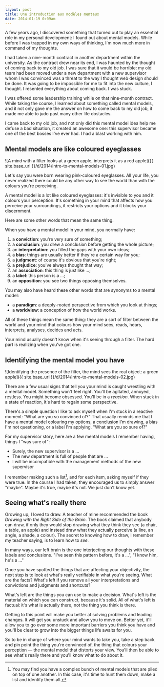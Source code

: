 ```yaml
---
layout: post
title: Une introduction aux modèles mentaux
date: 2014-01-19 0:09am
---
```


A few years ago, I discovered  something that turned out to play an essential role in my personal development: I found out about mental models. While before I was trapped in my own ways of thinking, I'm now much more in command of my thoughts.

I had taken a nine-month contract in another department within the university. As the contract drew near its end, I was haunted by the thought of coming back to my old job. I was sure that it would be horrible: my old team had been moved under a new department with a new supervisor whom I was convinced was a threat to the way I thought web design should be done. It was going to be impossible for me to fit into the new culture, I thought. I resented everything about coming back. I was stuck.

I was offered some leadership training while on that nine-month contract. While taking the course, I learned about something called mental models, and it not only gave me the answer on how to come back to my old job, it made me able to judo past many other life obstacles.

I came back to my old job, and not only did this mental model idea help me defuse a bad situation, it created an awesome one: this supervisor became one of the best bosses I've ever had. I had a blast working with him.

<!-- MORE -->

## Mental models are like coloured eyeglasses

![A mind with a filter looks at a green apple, interprets it as a red apple]({{ site.base_url }}/d/2014/intro-to-mental-models-01.jpg)

Let's say you were born wearing pink-coloured eyeglasses. All your life, you never realized there could be any other way to see the world than with the colours you're perceiving.

A mental model is a lot like coloured eyeglasses: it's invisible to you and it colours your perception. It's something in your mind that affects how you perceive your surroundings, it restricts your options and it blocks your discernment.

Here are some other words that mean the same thing.

When you have a mental model in your mind, you normally have:

1. a **conviction**: you're very sure of something;
2. a **conclusion**: you drew a conclusion before getting the whole picture;
3. an **interpretation**: you filled the gaps with your own ideas;
4. a **bias**: things are usually better if they're a certain way for you;
5. a **judgment**: of course it's obvious that you're right;
6. a **prejudice**: you've always thought that way;
7. an **association**: this thing is just like ...;
8. a **label**: this person is a ...;
9. an **opposition**: you see two things opposing themselves.

You may also have heard these other words that are synonyms to a mental model:

* a **paradigm**: a deeply-rooted perspective from which you look at things;
* a **worldview**: a conception of how the world works.

All of these things mean the same thing: they are a sort of filter between the world and your mind that colours how your mind sees, reads, hears, interprets, analyses, decides and acts.

Your mind usually doesn't know when it's seeing through a filter. The hard part is realizing when you've got one.

## Identifying the mental model you have

![Identifying the presence of the filter, the mind sees the real object: a green apple]({{ site.base_url }}/d/2014/intro-to-mental-models-02.jpg)

There are a few usual signs that tell you your mind is caught wrestling with a mental model. Something won't feel right. You'll be agitated, annoyed, restless. You might become obsessed. You'll be in a _reaction_. When stuck in a state of reaction, it's hard to regain some perspective.

There's a simple question I like to ask myself when I'm stuck in a reactive moment: "What are you so convinced of?" That usually reminds me that I have a mental model colouring my options, a conclusion I'm drawing, a bias I'm not questioning, or a label I'm applying. "What are you so sure of?"

For my supervisor story, here are a few mental models I remember having, things I "was sure of":

* Surely, the new supervisor is a ...
* The new department is full of people that are ...
* I will be incompatible with the management methods of the new supervisor

I remember making such a list[^list], and for each item, asking myself if they were true. In the course I had taken, they encouraged us to simply answer "maybe". Maybe it's true, maybe it's not. We just don't know yet.

[^list]: You may find you have a complex bunch of mental models that are piled on top of one another. In this case, it's time to hunt them down, make a list and identify them all.

## Seeing what's really there

Growing up, I loved to draw.  A teacher of mine recommended the book _Drawing with the Right Side of the Brain_. The book claimed that anybody can draw, if only they would stop drawing what they think they see (a chair, a table, an apple) and instead draw what they actually perceive (a line, an angle, a shade, a colour). The secret to knowing how to draw, I remember my teacher saying, is to learn how to _see_.

In many ways, our left brain is the one interjecting our thoughts with these labels and conclusions. "I've seen this pattern before, it's a ...", "I know him, he's a ..."

Once you have spotted the things that are affecting your objectivity, the next step is to look at what's really verifiable in what you're seeing. What are the facts? What's left if you remove all your interpretations and convictions and judgments and shortcuts?

What's left are the things you can use to make a decision. What's left is the material on which you can construct, because it's solid. All of what's left is factual: it's what is actually there, not the thing you think is there.

Getting to this point will make you better at solving problems and leading changes. It will get you unstuck and allow you to move on. Better yet, it'll allow you to go over some more important barriers you think you have and you'll be clear to grow into the bigger things life awaits for you.

So to be in charge of where your mind wants to take you, take a step back and pin point the thing you're convinced of, the thing that colours your perception &mdash; the mental model that distorts your view. You'll then be able to see what's really there and you'll know what to do about it.
